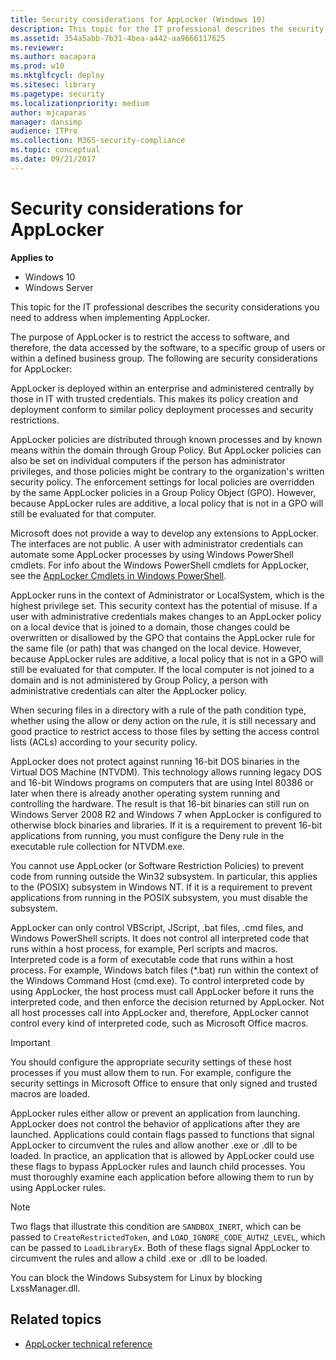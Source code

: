 ```yaml
---
title: Security considerations for AppLocker (Windows 10)
description: This topic for the IT professional describes the security considerations you need to address when implementing AppLocker.
ms.assetid: 354a5abb-7b31-4bea-a442-aa9666117625
ms.reviewer: 
ms.author: macapara
ms.prod: w10
ms.mktglfcycl: deploy
ms.sitesec: library
ms.pagetype: security
ms.localizationpriority: medium
author: mjcaparas
manager: dansimp
audience: ITPro
ms.collection: M365-security-compliance
ms.topic: conceptual
ms.date: 09/21/2017
---
```


# Security considerations for AppLocker

**Applies to**
- Windows 10
- Windows Server

This topic for the IT professional describes the security considerations you need to address when implementing AppLocker.

The purpose of AppLocker is to restrict the access to software, and therefore, the data accessed by the software, to a specific group of users or within a defined business group. The following are security considerations for
AppLocker:

AppLocker is deployed within an enterprise and administered centrally by those in IT with trusted credentials. This makes its policy creation and deployment conform to similar policy deployment processes and security restrictions.

AppLocker policies are distributed through known processes and by known means within the domain through Group Policy. But AppLocker policies can also be set on individual computers if the person has administrator privileges, and those policies might be contrary to the organization's written security policy. The enforcement settings for local policies are overridden by the same AppLocker policies in a Group Policy Object (GPO). However, because AppLocker rules are additive, a local policy that is not in a GPO will still be evaluated for that computer.

Microsoft does not provide a way to develop any extensions to AppLocker. The interfaces are not public. A user with administrator credentials can automate some AppLocker processes by using Windows PowerShell cmdlets. For info about the Windows PowerShell cmdlets for AppLocker, see the [AppLocker Cmdlets in Windows PowerShell](https://technet.microsoft.com/library/ee460962.aspx).

AppLocker runs in the context of Administrator or LocalSystem, which is the highest privilege set. This security context has the potential of misuse. If a user with administrative credentials makes changes to an AppLocker policy on a local device that is joined to a domain, those changes could be overwritten or disallowed by the GPO that contains the AppLocker rule for the same file (or path) that was changed on the local device. However, because AppLocker rules are additive, a local policy that is not in a GPO will still be evaluated for that computer. If the local computer is not joined to a domain and is not administered by Group Policy, a person with administrative credentials can alter the AppLocker policy.

When securing files in a directory with a rule of the path condition type, whether using the allow or deny action on the rule, it is still necessary and good practice to restrict access to those files by setting the access control lists (ACLs) according to your security policy.

AppLocker does not protect against running 16-bit DOS binaries in the Virtual DOS Machine (NTVDM). This technology allows running legacy DOS and 16-bit Windows programs on computers that are using Intel 80386 or later when there is already another operating system running and controlling the hardware. The result is that 16-bit binaries can still run on Windows Server 2008 R2 and Windows 7 when AppLocker is configured to otherwise block binaries and libraries. If it is a requirement to prevent 16-bit applications from running, you must configure the Deny rule in the executable rule collection for NTVDM.exe.

You cannot use AppLocker (or Software Restriction Policies) to prevent code from running outside the Win32 subsystem. In particular, this applies to the (POSIX) subsystem in Windows NT. If it is a requirement to prevent applications from running in the POSIX subsystem, you must disable the subsystem.

AppLocker can only control VBScript, JScript, .bat files, .cmd files, and Windows PowerShell scripts. It does not control all interpreted code that runs within a host process, for example, Perl scripts and macros. Interpreted code is a form of executable code that runs within a host process. For example, Windows batch files (\*.bat) run within the context of the Windows Command Host (cmd.exe). To control interpreted code by using AppLocker, the host process must call AppLocker before it runs the interpreted code, and then enforce the decision returned by AppLocker. Not all host processes call into AppLocker and, therefore, AppLocker cannot control every kind of interpreted code, such as Microsoft Office macros.

> [!IMPORTANT]
> You should configure the appropriate security settings of these host processes if you must allow them to run. For example, configure the security settings in Microsoft Office to ensure that only signed and trusted macros are loaded.
 
AppLocker rules either allow or prevent an application from launching. AppLocker does not control the behavior of applications after they are launched. Applications could contain flags passed to functions that signal AppLocker to circumvent the rules and allow another .exe or .dll to be loaded. In practice, an application that is allowed by AppLocker could use these flags to bypass AppLocker rules and launch child processes. You must thoroughly examine each application before allowing them to run by using AppLocker rules.

> [!NOTE]
> Two flags that illustrate this condition are `SANDBOX_INERT`, which can be passed to `CreateRestrictedToken`, and `LOAD_IGNORE_CODE_AUTHZ_LEVEL`, which can be passed to `LoadLibraryEx`. Both of these flags signal AppLocker to circumvent the rules and allow a child .exe or .dll to be loaded.

You can block the Windows Subsystem for Linux by blocking LxssManager.dll.
 
## Related topics

- [AppLocker technical reference](applocker-technical-reference.md)
